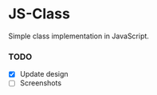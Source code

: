 # JS-Class

Simple class implementation in JavaScript.

### TODO
- [x] Update design
- [ ] Screenshots
